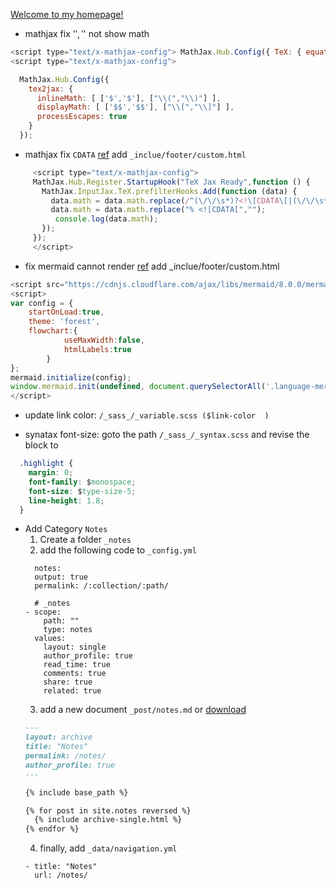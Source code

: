 [Welcome to my homepage!](https://chchoiw.github.io/)
- mathjax fix '$','$' not show math

```javascript
<script type="text/x-mathjax-config"> MathJax.Hub.Config({ TeX: { equationNumbers: { autoNumber: "all" } } }); </script>
<script type="text/x-mathjax-config">

  MathJax.Hub.Config({
    tex2jax: {
      inlineMath: [ ['$','$'], ["\\(","\\)"] ],
      displayMath: [ ['$$','$$'], ["\\[","\\]"] ],
      processEscapes: true
    }
  });

``` 
- mathjax fix ```CDATA```
  [ref](https://groups.google.com/forum/#!topic/mathjax-users/AS6swTZzyWY)
add ```_inclue/footer/custom.html```
```javascript
     <script type="text/x-mathjax-config">
     MathJax.Hub.Register.StartupHook("TeX Jax Ready",function () {
       MathJax.InputJax.TeX.prefilterHooks.Add(function (data) {
         data.math = data.math.replace(/^(\/\/\s*)?<!\[CDATA\[|(\/\/\s*)?\]\]>$/g, '');
         data.math = data.math.replace("% <![CDATA[",""); 
          console.log(data.math);
       });
     });
     </script>
```

- fix mermaid cannot render
  [ref](https://github.com/mermaid-js/mermaid/issues/772)
add _inclue/footer/custom.html
```javascript
<script src="https://cdnjs.cloudflare.com/ajax/libs/mermaid/8.0.0/mermaid.min.js"></script>
<script>
var config = {
    startOnLoad:true,
    theme: 'forest',
    flowchart:{
            useMaxWidth:false,
            htmlLabels:true
        }
};
mermaid.initialize(config);
window.mermaid.init(undefined, document.querySelectorAll('.language-mermaid'));
</script>

```

- update link color: ```/_sass_/_variable.scss ($link-color  )```

- synatax font-size: 
goto the path ```/_sass_/_syntax.scss``` and revise the block to 

```css
  .highlight {
    margin: 0;
    font-family: $monospace;
    font-size: $type-size-5;
    line-height: 1.8;
  }
```

- Add Category ```Notes``` 
  1. Create a folder ```_notes```
  2. add the following code to ```_config.yml``` 
  ```
    notes:
    output: true
    permalink: /:collection/:path/
  ```
  ```
    # _notes
  - scope:
      path: ""
      type: notes
    values:
      layout: single
      author_profile: true
      read_time: true
      comments: true
      share: true
      related: true
  ```
  3. add a new document ```_post/notes.md``` or [download](/post/notes.md) 
  ```markdown
  ---
  layout: archive
  title: "Notes"
  permalink: /notes/
  author_profile: true
  ---

  {% include base_path %}

  {% for post in site.notes reversed %}
    {% include archive-single.html %}
  {% endfor %}
  ```
  4. finally, add ```_data/navigation.yml```
  ```
  - title: "Notes"
    url: /notes/     
  ```